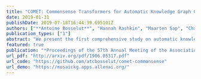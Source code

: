```yaml
---
title: "COMET: Commonsense Transformers for Automatic Knowledge Graph Construction"
date: 2019-01-31
publishDate: 2019-07-18T16:44:39.695101Z
authors: ["**Antoine Bosselut**", "Hannah Rashkin", "Maarten Sap", "Chaitanya Malaviya", "Asli Çelikyilmaz", "Yejin Choi"]
publication_types: ["1"]
abstract: "We present the first comprehensive study on automatic knowledge base construction for two prevalent commonsense knowledge graphs: ATOMIC (Sap et al., 2019) and ConceptNet (Speer et al., 2017). Contrary to many conventional KBs that store knowledge with canonical templates, commonsense KBs only store loosely structured open-text descriptions of knowledge. We posit that an important step toward automatic commonsense completion is the development of generative models of commonsense knowledge, and propose COMmonsEnse Transformers (COMET) that learn to generate rich and diverse commonsense descriptions in natural language. Despite the challenges of commonsense modeling, our investigation reveals promising results when implicit knowledge from deep pre-trained language models is transferred to generate explicit knowledge in commonsense knowledge graphs. Empirical results demonstrate that COMET is able to generate novel knowledge that humans rate as high quality, with up to 77.5% (ATOMIC) and 91.7% (ConceptNet) precision at top 1, which approaches human performance for these resources. Our findings suggest that using generative commonsense models for automatic commonsense KB completion could soon be a plausible alternative to extractive methods."
featured: true
publication: "*Proceedings of the 57th Annual Meeting of the Association for Computational Linguistics (ACL)*"
url_pdf: "http://arxiv.org/pdf/1906.05317.pdf"
url_code: "https://github.com/atcbosselut/comet-commonsense"
url_demo: "https://mosaickg.apps.allenai.org/"
---
```


